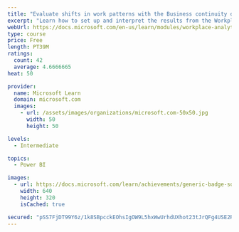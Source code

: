 ```yaml
---
title: "Evaluate shifts in work patterns with the Business continuity dashboard in Microsoft Workplace Analytics"
excerpt: "Learn how to set up and interpret the results from the Workplace Analytics Power BI Business continuity dashboard. Generate insights from the behavioral data to help navigate shifts in employee and team work patterns."
webUrl: https://docs.microsoft.com/en-us/learn/modules/workplace-analytics-business-continuity/
type: course
price: Free
length: PT39M
ratings:
  count: 42
  average: 4.6666665
heat: 50

provider:
  name: Microsoft Learn
  domain: microsoft.com
  images:
    - url: /assets/images/organizations/microsoft.com-50x50.jpg
      width: 50
      height: 50

levels:
  - Intermediate

topics:
  - Power BI

images:
  - url: https://docs.microsoft.com/learn/achievements/generic-badge-social.png
    width: 640
    height: 320
    isCached: true

secured: "pSS7FjDT99Y6z/1k8SBpcckEOhsIgOW9L5hxWwUrhdUXhot23tJrQFg4USE2RIgxkBMP5viSxkgi0/ezjtXSvpBCwfw3mFt1tj4AqV4uCAkK3UBpVtW383oms2sLLZTX2xlPyTShqNf7rHe9O4sjlrALxHFR1gRQ3Ke8LBBoKv0vGSefeYTHqbHsWuuZm/pR5kIQ4D3oWiI4AF8B6g1IIHNWg5H9U96/IM9ttSSGQBYJMe9MuMtps/265eQvy8W/yVWy2cpBEI5mksCg8Gg026PQDA/eLtbUVPVEjScQN3fhsshqP7Q8F07Nj5qG3n003hjNcbxEfV1zzDQwsVJR6qki1arXW813tpU2ForrJKMS98BT2KTebtswqsInry4mwvoRlSsyJZtu6UyW5ZPKtF8RTQICG3+ND7hGlOorV5o=;JJ5SiMl0FniKIT2NYXPPdg=="
---
```



